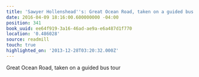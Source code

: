 ```yaml
---
title: 'Sawyer Hollenshead''s: Great Ocean Road, taken on a guided bus tour'
date: 2016-04-09 18:16:00.600000000 -04:00
position: 341
book_uuid: ee64f919-3a16-46ad-ae9a-e6a487d1f770
location: '0.486028'
source: readmill
touch: true
highlighted_on: '2013-12-28T03:20:32.000Z'
---
```


Great Ocean Road, taken on a guided bus tour